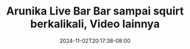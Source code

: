 --- 
title: "Arunika Live Bar Bar sampai squirt berkalikali, Video lainnya"
description: "video bokeh Arunika Live Bar Bar sampai squirt berkalikali, Video lainnya doodstream    "
date: 2024-11-02T20:17:38-08:00
file_code: "cuttcuj337dh"
draft: false
cover: "4e1uf718l5o7tziv.jpg"
tags: ["Arunika", "Live", "Bar", "Bar", "sampai", "squirt", "Video", "lainnya", "bokep-indo", "bokep-viral", "bokep-ig"]
length: 1906
fld_id: "1484066"
foldername: "Arunika"
categories: ["Arunika"]
views: 0
---